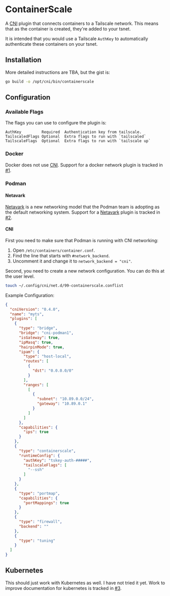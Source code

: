 # ContainerScale

A [CNI] plugin that connects containers to a Tailscale network. This means that as the container is created, they're added to your tsnet.

It is intended that you would use a Tailscale `AuthKey` to automatically authenticate these containers on your tsnet.

## Installation

More detailed instructions are TBA, but the gist is:

```bash
go build -o /opt/cni/bin/containerscale
```

## Configuration

### Available Flags

The flags you can use to configure the plugin is:
```
AuthKey         Required  Authentication key from tailscale. 
TailscaledFlags Optional  Extra flags to run with `tailscaled`
TailscaleFlags  Optional  Extra flags to run with `tailscale up`
```

### Docker

Docker does not use [CNI]. Support for a docker network plugin is tracked in [#1].

### Podman
#### Netavark

[Netavark] is a new networking model that the Podman team is adopting as the default networking system. Support for a [Netavark] plugin is tracked in [#2].

#### CNI
First you need to make sure that Podman is running with CNI networking:

1. Open `/etc/containers/container.conf`. 
2. Find the line that starts with `#network_backend`. 
3. Uncomment it and change it to `network_backend = "cni"`.

Second, you need to create a new network configuration. You can do this at the user level.

```bash
touch ~/.config/cni/net.d/99-containerscale.conflist
```

Example Configuration:

```json
{
  "cniVersion": "0.4.0",
  "name": "myts",
  "plugins": [
    {
      "type": "bridge",
      "bridge": "cni-podman1",
      "isGateway": true,
      "ipMasq": true,
      "hairpinMode": true,
      "ipam": {
        "type": "host-local",
        "routes": [
          {
            "dst": "0.0.0.0/0"
          }
        ],
        "ranges": [
          [
            {
              "subnet": "10.89.0.0/24",
              "gateway": "10.89.0.1"
            }
          ]
        ]
      },
      "capabilities": {
        "ips": true
      }
    },
    {
      "type": "containerscale",
      "runtimeConfig": {
        "authKey": "tskey-auth-#####",
        "tailscaleFlags": [
          "--ssh" 
        ]
      }
    },
    {
      "type": "portmap",
      "capabilities": {
        "portMappings": true
      }
    },
    {
      "type": "firewall",
      "backend": ""
    },
    {
      "type": "tuning"
    }
  ]
}
```

## Kubernetes

This should just work with Kubernetes as well. I have not tried it yet. Work to improve documentation for kubernetes is tracked in [#3].

[#1]: https://github.com/aaomidi/ContainerScale/issues/1
[#2]: https://github.com/aaomidi/ContainerScale/issues/2
[#3]: https://github.com/aaomidi/ContainerScale/issues/3

[CNI]: https://github.com/containernetworking/cni
[Netavark]: https://github.com/containers/netavark